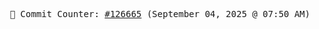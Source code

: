 <p align="center">
    <samp>
        📮 Commit Counter: <a href="https://github.com/Javascript-void0/Javascript-void0/commits/main">#126665</a> (September 04, 2025 @ 07:50 AM)
    </samp>
</p>